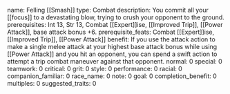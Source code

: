 name: Felling [[Smash]]
type: Combat
description: You commit all your [[focus]] to a devastating blow, trying to crush your opponent to the ground.
prerequisites: Int 13, Str 13, Combat [[Expert]]ise, [[Improved Trip]], [[Power Attack]], base attack bonus +6.
prerequisite_feats: Combat [[Expert]]ise, [[Improved Trip]], [[Power Attack]]
benefit: If you use the attack action to make a single melee attack at your highest base attack bonus while using [[Power Attack]] and you hit an opponent, you can spend a swift action to attempt a trip combat maneuver against that opponent.
normal: 0
special: 0
teamwork: 0
critical: 0
grit: 0
style: 0
performance: 0
racial: 0
companion_familiar: 0
race_name: 0
note: 0
goal: 0
completion_benefit: 0
multiples: 0
suggested_traits: 0
